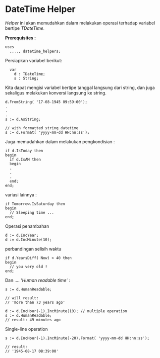 # DateTime Helper

*Helper* ini akan memudahkan dalam melakukan operasi terhadap variabel bertipe *TDateTime*.

**Prerequisites :**

```delphi
uses
  ...., datetime_helpers;
```

Persiapkan variabel berikut:

```delphi
  var
    d : TDateTime;
    s : String;
```

Kita dapat mengisi variabel bertipe tanggal langsung dari string, dan juga sekaligus melakukan konversi langsung ke string.

```delphi
d.FromString( '17-08-1945 09:59:00');
.
.
.
s := d.AsString;

// with formatted string datetime
s := d.Format( 'yyyy-mm-dd HH:nn:ss');

```

Juga memudahkan dalam melakukan pengkondisian :

```delphi
if d.IsToday then 
begin 
  if d.IsAM then
  begin
  .
  .
  .
  end;
end;

```

variasi lainnya :

```delphi
if Tomorrow.IsSaturday then 
begin
  // Sleeping time ...
end;
```

Operasi penambahan

```delphi
d := d.IncYear;
d := d.IncMinute(10);
```

perbandingan selisih waktu

```delphi
if d.YearsDiff( Now) > 40 then 
begin 
  // you very old !
end;
```

Dan .... *'Human readable time'* :

```delphi
s := d.HumanReadable;

// will result:
// 'more than 73 years ago'

d := d.IncHour(-1).IncMinute(10); // multiple operation
s := d.HumanReadable;
// result: 49 minutes ago
```

Single-line operation

```delphi
s := d.IncHour(-1).IncMinute(-20).Format( 'yyyy-mm-dd HH:nn:ss');

// result:
// '1945-08-17 08:39:00'
```

